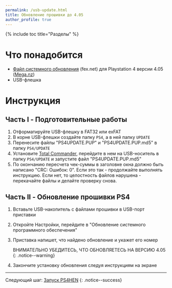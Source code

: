 ```yaml
---
permalink: /usb-update.html
title: Обновление прошивки до 4.05
author_profile: true
---
```

{% include toc title="Разделы" %}

# Что понадобится

* [Файл системного обновления](https://fex.net#!820085799780/226167071) (fex.net) для Playstation 4 версии 4.05 ([Mega.nz](https://mega.nz/#F!85FmXbpY!3XKTrAAwSqsVJtCB3aXhQA))
* USB-флешка

# Инструкция

## Часть I - Подготовительные работы

1. Отформатируйте USB-флешку в FAT32 или exFAT
1. В корне USB-флешки создайте папку `PS4`, а в ней папку `UPDATE`
1. Перенесите файлы "PS4UPDATE.PUP" и "PS4UPDATE.PUP.md5" в папку `PS4/UPDATE`
1. Установите [Total Commander](https://www.ghisler.com/download.htm), перейдите в нем на USB-носитель в папку `PS4/UPDATE` и запустите файл "PS4UPDATE.PUP.md5"
1. По окончанию пересчета чек-суммы в заголовке окна должно быть написано "CRC: Ошибок: 0". Если это так - продолжайте выполнять инструкцию. Если нет, то целостность файлов нарушена - перекачайте файлы и делайте проверку снова. 

## Часть II - Обновление прошивки PS4

1. Вставьте USB-накопитель с файлами прошивки в USB-порт приставки
1. Откройте Настройки, перейдите в "Обновление системного программного обеспечения"
1. Приставка напишет, что найдено обновление и укажет его номер

	ВНИМАТЕЛЬНО УБЕДИТЕСЬ, ЧТО ОБНОВЛЯЕТЕСЬ НА ВЕРСИЮ 4.05
    {: .notice--warning}

1. Закончите установку обновления следуя инструкциям на экране

___

Следующий шаг: [Запуск PS4HEN](start-hen) 
{: .notice--success}